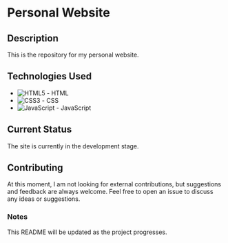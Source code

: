 # Personal Website

## Description
This is the repository for my personal website.

## Technologies Used
- ![HTML5](https://img.shields.io/badge/HTML5-E34F26?style=for-the-badge&logo=html5&logoColor=white) - HTML
- ![CSS3](https://img.shields.io/badge/CSS3-1572B6?style=for-the-badge&logo=css3&logoColor=white) - CSS
- ![JavaScript](https://img.shields.io/badge/JavaScript-F7DF1E?style=for-the-badge&logo=javascript&logoColor=black) - JavaScript

## Current Status
The site is currently in the development stage.

## Contributing
At this moment, I am not looking for external contributions, but suggestions and feedback are always welcome. Feel free to open an issue to discuss any ideas or suggestions.

### Notes
This README will be updated as the project progresses.
